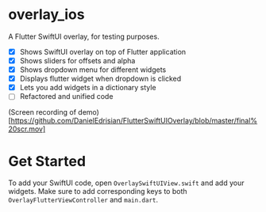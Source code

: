 # overlay_ios

A Flutter SwiftUI overlay, for testing purposes. 

- [x] Shows SwiftUI overlay on top of Flutter application
- [x] Shows sliders for offsets and alpha
- [x] Shows dropdown menu for different widgets
- [x] Displays flutter widget when dropdown is clicked
- [x] Lets you add widgets in a dictionary style
- [ ] Refactored and unified code

(Screen recording of demo)[https://github.com/DanielEdrisian/FlutterSwiftUIOverlay/blob/master/final%20scr.mov]

# Get Started

To add your SwiftUI code, open `OverlaySwiftUIView.swift` and add your widgets.
Make sure to add corresponding keys to both `OverlayFlutterViewController` and `main.dart`.
